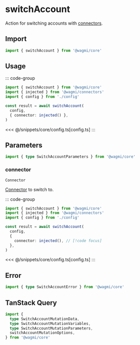 # switchAccount

Action for switching accounts with [connectors](/core/connectors).

## Import

```ts
import { switchAccount } from '@wagmi/core'
```

## Usage

::: code-group
```ts [index.ts]
import { switchAccount } from '@wagmi/core'
import { injected } from '@wagmi/connectors'
import { config } from './config'

const result = await switchAccount(
  config,
  { connector: injected() },
)
```
<<< @/snippets/core/config.ts[config.ts]
:::

## Parameters

```ts
import { type SwitchAccountParameters } from '@wagmi/core'
```

### connector

`Connector`

[Connector](/core/connectors) to switch to.

::: code-group
```ts [index.ts]
import { switchAccount } from '@wagmi/core'
import { injected } from '@wagmi/connectors'
import { config } from './config'

const result = await switchAccount(
  config,
  {
    connector: injected(), // [!code focus]
  },
)
```
<<< @/snippets/core/config.ts[config.ts]
:::

## Error

```ts
import { type SwitchAccountError } from '@wagmi/core'
```

## TanStack Query

```ts
import {
  type SwitchAccountMutationData,
  type SwitchAccountMutationVariables,
  type SwitchAccountMutationParameters,
  switchAccountMutationOptions,
} from '@wagmi/core'
```